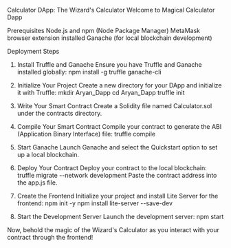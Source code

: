 Calculator DApp: The Wizard's Calculator
Welcome to Magical Calculator Dapp

Prerequisites
Node.js and npm (Node Package Manager)
MetaMask browser extension installed
Ganache (for local blockchain development)

Deployment Steps
1. Install Truffle and Ganache
Ensure you have Truffle and Ganache installed globally:
npm install -g truffle ganache-cli

3. Initialize Your Project
Create a new directory for your DApp and initialize it with Truffle:
mkdir Aryan_Dapp
cd Aryan_Dapp
truffle init

3. Write Your Smart Contract
Create a Solidity file named Calculator.sol under the contracts directory.

4. Compile Your Smart Contract
Compile your contract to generate the ABI (Application Binary Interface) file:
truffle compile

6. Start Ganache
Launch Ganache and select the Quickstart option to set up a local blockchain.

7. Deploy Your Contract
Deploy your contract to the local blockchain:
truffle migrate --network development
Paste the contract address into the app.js file.

7. Create the Frontend
Initialize your project and install Lite Server for the frontend:
npm init -y
npm install lite-server --save-dev

8. Start the Development Server
Launch the development server:
npm start

Now, behold the magic of the Wizard's Calculator as you interact with your contract through the frontend!

